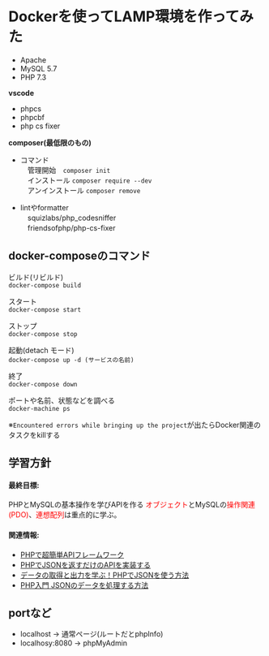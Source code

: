 # Dockerを使ってLAMP環境を作ってみた

- Apache
- MySQL 5.7
- PHP 7.3

**vscode**
- phpcs
- phpcbf
- php cs fixer

**composer(最低限のもの)**
- コマンド<br>
　管理開始　`composer init`<br>
　インストール `composer require --dev` <br>
　アンインストール `composer remove` <br>

- lintやformatter<br>
　squizlabs/php_codesniffer<br>
　friendsofphp/php-cs-fixer

## docker-composeのコマンド
ビルド(リビルド)<br>
`docker-compose build`

スタート<br>
`docker-compose start`

ストップ<br>
`docker-compose stop`

起動(detach モード)<br>
`docker-compose up -d (サービスの名前)`

終了<br>
`docker-compose down`

ポートや名前、状態などを調べる<br>
`docker-machine ps`

※`Encountered errors while bringing up the project`が出たらDocker関連のタスクをkillする<br>
## 学習方針
#### 最終目標:
PHPとMySQLの基本操作を学びAPIを作る
<span style="color: red;">オブジェクト</span>とMySQLの<span style="color: red;">操作関連(PDO)</span>、<span style="color: red;">連想配列</span>は重点的に学ぶ。

#### 関連情報:
- [PHPで超簡単APIフレームワーク](https://qiita.com/kahirokunn/items/418f86e4e2ec1746ab60)
- [PHPでJSONを返すだけのAPIを実装する](https://qiita.com/trewanek/items/ebea22c7ac7ae0056b1f)
- [データの取得と出力を学ぶ！PHPでJSONを使う方法](https://techacademy.jp/magazine/12347)
- [PHP入門 JSONのデータを処理する方法](https://www.sejuku.net/blog/27932)

## portなど
- localhost -> 通常ページ(ルートだとphpInfo)
- localhosy:8080 -> phpMyAdmin

